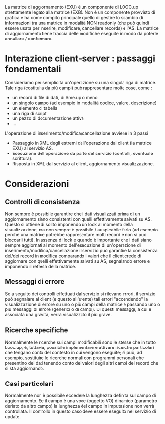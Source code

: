 La matrice di aggiornamento (EXU) è un componente di LOOC.up strettamente legato alla matrice (EXB).
Non è un componente provvisto di grafica e ha come compito principale quello di gestire lo scambio di informazioni tra una matrice in modalità NON readonly (che può quindi essere usata per inserire, modificare, cancellare records) e l'AS.
La matrice di aggiornamento tiene traccia delle modifiche eseguite in modo da poterle annullare / confermare.

# Interazione client-server :  passaggi fondamentali
Consideriamo per semplicità un'operazione su una singola riga di matrice.
Tale riga (costituita da più campi) può rappresentare molte cose, come : 

- un record di file di dati, di Sme.up o meno
- un singolo campo (ad esempio in modalità codice, valore, descrizione)
- un elemento di tabella
- una riga di script
- un pezzo di documentazione attiva
- ...


L'operazione di inserimento/modifica/cancellazione avviene in 3 passi

- Passaggio in XML degli estremi dell'operazione dal client (la matrice EXU) al servizio AS.
- Esecuzione dell'operazione da parte del servizio (controlli, eventuale scrittura).
- Risposta in XML dal servizio al client, aggiornamento visualizzazione.


# Considerazioni
## Controlli di consistenza
Non sempre è possibile garantire che i dati visualizzati prima di un aggiornamento siano consistenti con quelli effettivamente salvati su AS.
Questo si ottiene di solito imponendo un lock al momento della visualizzazione, ma non sempre è possibile / auspicabile farlo (ad esempio perchè una matrice potrebbe rappresentare molti record e non si può bloccarli tutti).
In assenza di lock e quando è importante che i dati siano sempre aggiornati al momento dell'esecuzione di un'operazione di inserimento/modifica/cancellazione il servizio può garantire la consistenza del/dei record in modifica comparando i valori che il client crede di aggiornare con quelli effettivamente salvati su AS, segnalando errore e imponendo il refresh della matrice.

## Messaggi di errore
Se a seguito dei controlli effettuati dal servizio si rilevano errori, il servizio può segnalare al client (e questo all'utente) tali errori "accendendo" la visualizzazione di errore su uno o più campi della matrice e passando uno o più messaggi di errore (generici o di campi). Di questi messaggi, a cui è associata una gravità, verrà visualizzato il più grave.

## Ricerche specifiche
Normalmente le ricerche sui campi modificabili sono le stesse che in tutto Looc.up; è, tuttavia, possibile implementare e attivare ricerche particolari che tengano conto del contesto in cui vengono eseguite; si può, ad esempio, sostituire le ricerche normali con programmi personali che presentino dei dati tenendo conto dei valori degli altri campi del record che si sta aggiornando.

## Casi particolari
Normalmente non è possibile eccedere la lunghezza definita sul campo di aggiornamento.
Se il campo è una voce (oggetto VO) dinamico (parametro deriato da altro campo) la lunghezza del campo in imputazione non verrà controllata.
Il controllo in questo caso deve essere eseguito nel servizio di update.
